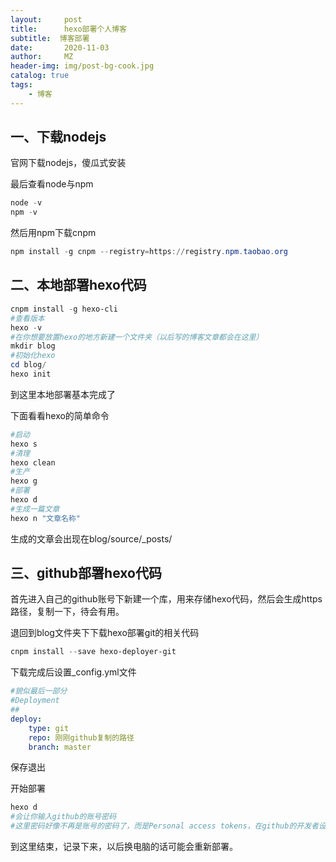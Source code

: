 ```yaml
---
layout:     post
title:      hexo部署个人博客
subtitle:  博客部署
date:       2020-11-03
author:     MZ
header-img: img/post-bg-cook.jpg
catalog: true
tags:
    - 博客
---
```


<!--more-->

## 一、下载nodejs

官网下载nodejs，傻瓜式安装

最后查看node与npm

```powershell
node -v
npm -v
```

然后用npm下载cnpm

```powershell
npm install -g cnpm --registry=https://registry.npm.taobao.org
```



## 二、本地部署hexo代码

```powershell
cnpm install -g hexo-cli
#查看版本
hexo -v
#在你想要放置hexo的地方新建一个文件夹（以后写的博客文章都会在这里）
mkdir blog
#初始化hexo
cd blog/
hexo init
```

到这里本地部署基本完成了

下面看看hexo的简单命令

```powershell
#启动
hexo s
#清理
hexo clean
#生产
hexo g
#部署
hexo d
#生成一篇文章
hexo n "文章名称"
```

生成的文章会出现在blog/source/_posts/

## 三、github部署hexo代码

首先进入自己的github账号下新建一个库，用来存储hexo代码，然后会生成https路径，复制一下，待会有用。

退回到blog文件夹下下载hexo部署git的相关代码

```powershell
cnpm install --save hexo-deployer-git
```

下载完成后设置_config.yml文件

```yaml
#貌似最后一部分
#Deployment
##
deploy:
	type: git
	repo: 刚刚github复制的路径
	branch: master
```

保存退出

开始部署

```powershell
hexo d
#会让你输入github的账号密码
#这里密码好像不再是账号的密码了，而是Personal access tokens，在github的开发者设置中生成一个
```

到这里结束，记录下来，以后换电脑的话可能会重新部署。
